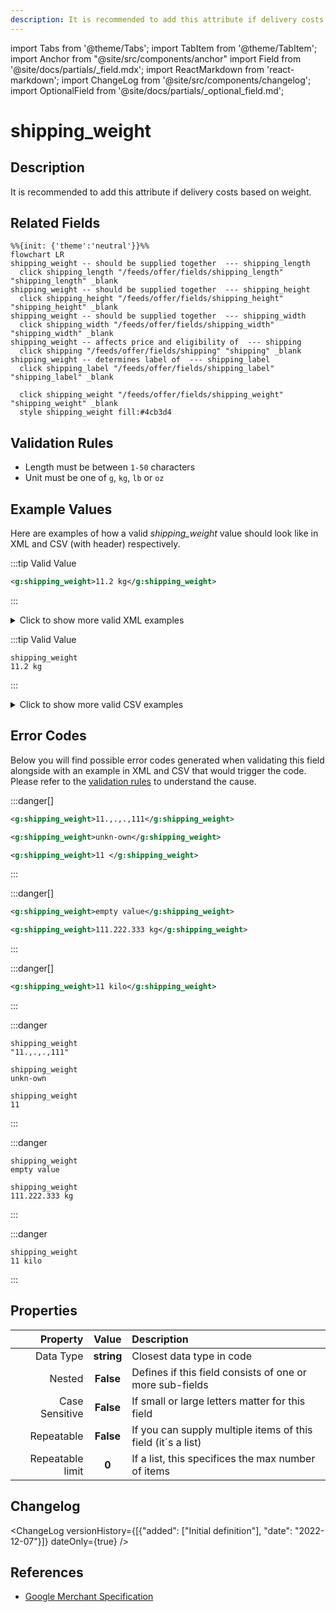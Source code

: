 ```yaml
---
description: It is recommended to add this attribute if delivery costs based on weight.
---
```


import Tabs from '@theme/Tabs';
import TabItem from '@theme/TabItem';
import Anchor from "@site/src/components/anchor"
import Field from '@site/docs/partials/_field.mdx';
import ReactMarkdown from 'react-markdown';
import ChangeLog from '@site/src/components/changelog';
import OptionalField from '@site/docs/partials/_optional_field.md';

# shipping_weight

<OptionalField/>

## Description

It is recommended to add this attribute if delivery costs based on weight.


## Related Fields

```mermaid
%%{init: {'theme':'neutral'}}%%
flowchart LR
shipping_weight -- should be supplied together  --- shipping_length
  click shipping_length "/feeds/offer/fields/shipping_length" "shipping_length" _blank
shipping_weight -- should be supplied together  --- shipping_height
  click shipping_height "/feeds/offer/fields/shipping_height" "shipping_height" _blank
shipping_weight -- should be supplied together  --- shipping_width
  click shipping_width "/feeds/offer/fields/shipping_width" "shipping_width" _blank
shipping_weight -- affects price and eligibility of  --- shipping
  click shipping "/feeds/offer/fields/shipping" "shipping" _blank
shipping_weight -- determines label of  --- shipping_label
  click shipping_label "/feeds/offer/fields/shipping_label" "shipping_label" _blank

  click shipping_weight "/feeds/offer/fields/shipping_weight" "shipping_weight" _blank
  style shipping_weight fill:#4cb3d4
```




## Validation Rules

- Length must be between `1-50` characters
- Unit must be one of `g`, `kg`, `lb` or `oz`


## Example Values

Here are examples of how a valid *shipping_weight* value  should look like in XML and CSV (with header) respectively.

<Tabs>
  <TabItem value="valid_xml" label="XML" default>

:::tip Valid Value

```xml
<g:shipping_weight>11.2 kg</g:shipping_weight>
```

:::

<details>
  <summary>Click to show more valid XML examples</summary>
  <div>

```xml
<g:shipping_weight>11.2 kg</g:shipping_weight>
```

```xml
<g:shipping_weight>11 kg</g:shipping_weight>
```

```xml
<g:shipping_weight>11 g</g:shipping_weight>
```

```xml
<g:shipping_weight>11.2 g</g:shipping_weight>
```

```xml
<g:shipping_weight>11 oz</g:shipping_weight>
```

```xml
<g:shipping_weight>11 lb</g:shipping_weight>
```


  </div>
</details>

 </TabItem>
  <TabItem value="valid_csv" label="CSV">

:::tip Valid Value

```csv
shipping_weight
11.2 kg
```

:::

<details>
  <summary>Click to show more valid CSV examples</summary>
  <div>

```csv
shipping_weight
11.2 kg
```

```csv
shipping_weight
11 kg
```

```csv
shipping_weight
11 g
```

```csv
shipping_weight
11.2 g
```

```csv
shipping_weight
11 oz
```

```csv
shipping_weight
11 lb
```


  </div>
</details>

  </TabItem>
</Tabs>

## Error Codes

Below you will find possible error codes generated when validating this field alongside with an example in XML and CSV that would trigger the code. Please refer to the [validation rules](#validation-rules) to understand the cause.

<Tabs>
  <TabItem value="invalid_xml" label="XML" default>

:::danger[**<Anchor id="validation_invalid_format" title="validation_invalid_format" />**]


```xml
<g:shipping_weight>11.,.,.,111</g:shipping_weight>
```
```xml
<g:shipping_weight>unkn-own</g:shipping_weight>
```
```xml
<g:shipping_weight>11 </g:shipping_weight>
```

:::

:::danger[**<Anchor id="validation_invalid_value" title="validation_invalid_value" />**]


```xml
<g:shipping_weight>empty value</g:shipping_weight>
```
```xml
<g:shipping_weight>111.222.333 kg</g:shipping_weight>
```

:::

:::danger[**<Anchor id="validation_invalid_weight_unit" title="validation_invalid_weight_unit" />**]


```xml
<g:shipping_weight>11 kilo</g:shipping_weight>
```

:::


 </TabItem>
  <TabItem value="invalid_csv" label="CSV">

:::danger <Anchor id="validation_invalid_format" title="validation_invalid_format" />

```csv
shipping_weight
"11.,.,.,111"
```
```csv
shipping_weight
unkn-own
```
```csv
shipping_weight
11
```

:::

:::danger <Anchor id="validation_invalid_value" title="validation_invalid_value" />

```csv
shipping_weight
empty value
```
```csv
shipping_weight
111.222.333 kg
```

:::

:::danger <Anchor id="validation_invalid_weight_unit" title="validation_invalid_weight_unit" />

```csv
shipping_weight
11 kilo
```

:::


  </TabItem>
</Tabs>

## Properties

|     **Property** |         **Value**          | **Description**                                              |
|-----------------:|:--------------------------:|:-------------------------------------------------------------|
|        Data Type |    **string**     | Closest data type in code                                    |
|           Nested |      **False**      | Defines if this field consists of one or more sub-fields     |
|   Case Sensitive |  **False**  | If small or large letters matter for this field              |
|       Repeatable |    **False**    | If you can supply multiple items of this field (it´s a list) |
| Repeatable limit | **0** | If a list, this specifices the max number of items           |

## Changelog
<ChangeLog versionHistory={[{"added": ["Initial definition"], "date": "2022-12-07"}]} dateOnly={true} />

## References
- [Google Merchant Specification](https://support.google.com/merchants/answer/6324503)
